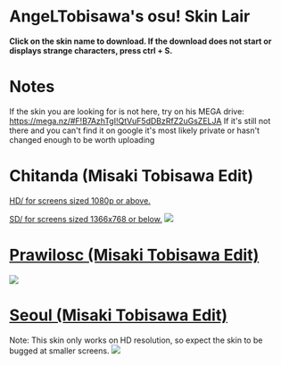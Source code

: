 # AngeLTobisawa's osu! Skin Lair
**Click on the skin name to download. If the download does not start or displays strange characters, press ctrl + S.**

# Notes
If the skin you are looking for is not here, try on his MEGA drive: https://mega.nz/#F!B7AzhTgI!QtVuF5dDBzRfZ2uGsZELJA
If it's still not there and you can't find it on google it's most likely private or hasn't changed enough to be worth uploading

# Chitanda (Misaki Tobisawa Edit)
[HD/ for screens sized 1080p or above.](https://mega.nz/#!Q3AQxYyL!YAA5cTe_z0la-rf3Ta_wK3cf2pmqcL26TPqPs5BUNT4)

[SD/ for screens sized 1366x768 or below.](https://mega.nz/#!V3BDHTTb!jaOVtlzYn9XUlW2nYfDErurAIZDEIb1A9Qd_4-8iT6k)
![](https://up.ppy.sh/files/screenshot121-11.jpg)

# [Prawilosc (Misaki Tobisawa Edit)](https://mega.nz/#!F6gh3JBC!uX-zKzWKyUvPSBlIapYc1YAQeAOv1EOyPaXays2nYj4)
![](https://up.ppy.sh/files/screenshot122-9.jpg)

# [Seoul (Misaki Tobisawa Edit)](https://mega.nz/#!M6JiVIaQ!4MtmDBIt4QLExgkk_NqpEh5no2cdrCL28cUBWqYRL2k)
Note: This skin only works on HD resolution, so expect the skin to be bugged at smaller screens.
![](https://up.ppy.sh/files/screenshot123-9.jpg)

